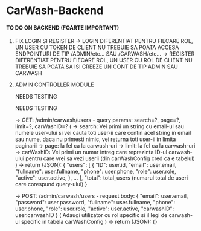 # CarWash-Backend

#### TO DO ON BACKEND (FOARTE IMPORTANT) ###

1. FIX LOGIN SI REGISTER
    -> LOGIN DIFERENTIAT PENTRU FIECARE ROL, UN USER CU TOKEN DE CLIENT NU TREBUIE SA POATA ACCESA ENDPOINTURI DE TIP /ADMIN/etc... SAU /CARWASH/etc...
    -> REGISTER DIFERENTIAT PENTRU FIECARE ROL, UN USER CU ROL DE CLIENT NU TREBUIE SA POATA SA ISI CREEZE UN CONT DE TIP ADMIN SAU CARWASH

2. ADMIN CONTROLLER MODULE
    <!-- -> GET: /admin/carwash - query params: search=?, page=?, limit=? (
        -> search: Vei primi un string cu adresa sau numele carwash-ului si vei cauta toate carwash-urile care contin acel string in nume sau adresa, daca nu primesti nimic, vei returna toate carwash-urile in limita paginarii
        -> page: Vei primi un numar intreg care reprezinta pagina pe care vrei sa o afisezi (deoarece nu e ok sa afisam toate carwash-urile o data, ar fi ineficient, motiv pentru care vom folosi paginarea)
        -> limit: Vei primi un numar intreg care reprezinta maximul de carwash-uri pe care vrei sa le afisezi pe o pagina

        !!! daca nu stii cum sa scrii query-ul de paginare, poti sa ma intrebi pe mine sau Cosmin, dar e foarte simplu, o sa iti trimit un exemplu de query care face asta

        ex: sql cu paginare cu cursor si python:
            cursor.execute("SELECT * FROM user WHERE email LIKE %s OR phone LIKE %s OR fullname LIKE %s LIMIT %s,%s;",("%" + search + "%","%" + search + "%","%" + search + "%",(page-1)*limit,limit))
    ) -> return (JSON): {
            "carwashes": [
                {
                    "ID": carwash.id,
                    "name": carwash.name,
                    "address": carwash.address,
                    "latitude": carwash.latitude,
                    "longitude": carwash.longitude,
                    "active": carwash.active,
                    "openTime": carwash.openTime,
                    "contact": carwash.contact,
                }, ...
            ],
            "total": total_carwashes (numarul total de carwash-uri care corespund query-ului)
        } -->

    <!-- -> POST: /admin/carwash - request body: {
        "name": carwash.name,
        "address": carwash.address,
        "latitude": carwash.latitude,
        "longitude": carwash.longitude,
        "openTime": carwash.openTime,
        "contact": carwash.contact,
    } -> return (JSON): {} -->

    <!-- -> PATCH: /admin/carwash - request body: {
        "ID": carwash.id,
        "name": carwash.name,
        "address": carwash.address,
        "latitude": carwash.latitude,
        "longitude": carwash.longitude,
        "openTime": carwash.openTime,
        "contact": carwash.contact,
    } (
        tinand cont ca metoda este un patch trebuie sa te astepti sa nu primesti toate campurile, ci doar campurile care se modifica, multe for fi nule sau empty string, cert e ca ID-ul carwash-ului va fi mereu primit
    ) -> return (JSON): {} -->

    <!-- -> DELETE: /admin/carwash - request body: {
        "ID": carwash.id
    } (make sure to delete its services from the database) -> return (JSON): {} -->

    NEEDS TESTING
    <!-- -> GET: /admin/carwash/orders - query params: search=?, page=?, limit=?, orderBy=?, carWashID=? (
       -> search: Vei primi un string cu numele serviciului sau username si vei cauta toate comenzile care contin acel string in nume sau apartin acelui user, daca nu primesti nimic, vei returna toate comenzile in limita paginarii
       -> page: la fel ca la carwash-uri
       -> limit: la fel ca la carwash-uri
       -> orderBy: "ascending" sau "descending" (default "ascending") - va fi folosit pentru a sorta comenzile dupa data (sorteaza dupa ts)
       -> carWashID: Vei primi un numar intreg care reprezinta ID-ul carwash-ului pentru care vrei sa vezi comenzile, daca nu primesti nimic, vei returna eroare
    ) -> return (JSON): {
            "orders": [
                {
                    "ID": order.id,
                    "service": order.service,
                    "carwash": order.carwash,
                    "user": order.user,
                    "status": order.status,
                    "ts": order.ts,
                }, ...
            ],
            "total": total_orders (numarul total de comenzi care corespund query-ului)
        }
     -->
     NEEDS TESTING
    <!-- -> PATCH: /admin/carwash/orders - request body: {
        "ID": order.id,
        "status": order.status
    } -> return (JSON): {} -->

    <!-- -> GET: /admin/carwash/services - query params: search=?, page=?, limit=? (
        -> search: Vei primi un string cu numele serviciului si vei cauta toate serviciile care contin acel string in nume, daca nu primesti nimic, vei returna toate serviciile in limita paginarii
        -> page: la fel ca la carwash-uri
        -> limit: la fel ca la carwash-uri
    ) -> return (JSON): {
            "services": [
                {
                    "ID": service.id,
                    "name": service.name,
                    "price": service.price,
                    "active": service.active,
                }, ...
            ],
            "total": total_services (numarul total de servicii care corespund query-ului)
        } -->

    <!-- -> POST: /admin/carwash/services - request body: {
        "name": service.name,
        "price": service.price,
        "active": service.active,
        "carwashID": service.carwashID
    } -> return (JSON): {} -->

    <!-- -> PATCH: /admin/carwash/services - request body: {
        "ID": service.id,
        "name": service.name,
        "price": service.price,
        "active": service.active,
    } -> return (JSON): {} -->

    <!-- -> DELETE: /admin/carwash/services - request body: {
        "ID": service.id
    } -> return (JSON): {} -->

    
    -> GET: /admin/carwash/users - query params: search=?, page=?, limit=?, carWashID=? (
        -> search: Vei primi un string cu email-ul sau numele user-ului si vei cauta toti user-ii care contin acel string in email sau nume, daca nu primesti nimic, vei returna toti user-ii in limita paginarii
        -> page: la fel ca la carwash-uri
        -> limit: la fel ca la carwash-uri
        -> carWashID: Vei primi un numar intreg care reprezinta ID-ul carwash-ului pentru care vrei sa vezi userii (din carWashConfig cred ca e tabelul)
    ) -> return (JSON): {
            "users": [
                {
                    "ID": user.id,
                    "email": user.email,
                    "fullname": user.fullname,
                    "phone": user.phone,
                    "role": user.role,
                    "active": user.active,
                }, ...
            ],
            "total": total_users (numarul total de useri care corespund query-ului)
        }

    -> POST: /admin/carwash/users - request body: {
        "email": user.email,
        "password": user.password,
        "fullname": user.fullname,
        "phone": user.phone,
        "role": user.role,
        "active": user.active,
        "carwashID": user.carwashID
    } (
        Adaugi utilizator cu rol specific si il legi de carwash-ul specific in tabela carWashConfig
    ) -> return (JSON): {}
